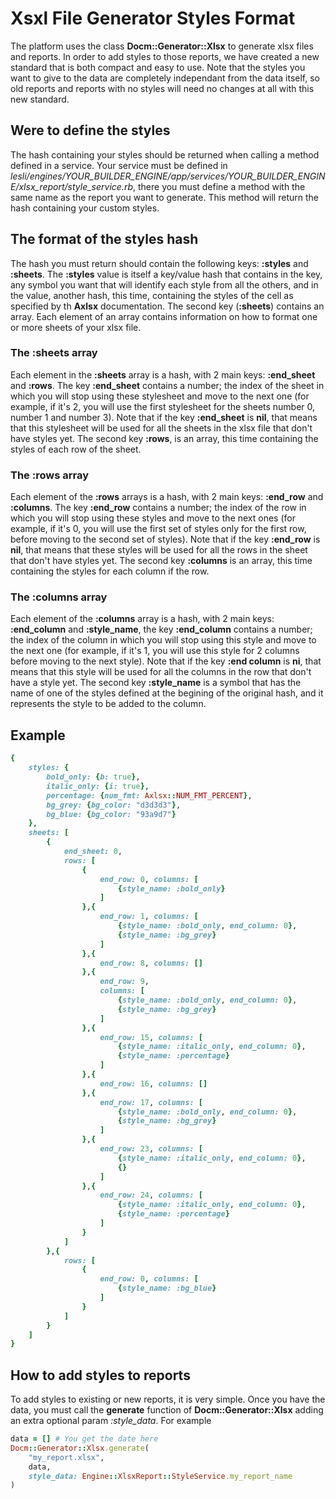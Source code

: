 # Xsxl File Generator Styles Format
The platform uses the class **Docm::Generator::Xlsx** to generate xlsx files and reports. In order to add styles to those reports, we have created a new standard that is both compact and easy to use. Note that the styles you want to give to the data are completely independant from the data itself, so old reports and reports with no styles will need no changes at all with this new standard.

## Were to define the styles
The hash containing your styles should be returned when calling a method defined in a service. Your service must be defined in *lesli/engines/YOUR\_BUILDER\_ENGINE/app/services/YOUR\_BUILDER\_ENGINE/xlsx_report/style_service.rb*, there you must define a method with the same name as the report you want to generate. This method will return the hash containing your custom styles.

## The format of the styles hash
The hash you must return should contain the following keys: **:styles** and **:sheets**. The **:styles** value is itself a key/value hash that contains in the key, any symbol you want that will identify each style from all the others, and in the value, another hash, this time, containing the styles of the cell as specified by th **Axlsx** documentation. The second key (**:sheets**) contains an array. Each element of an array contains information on how to format one or more sheets of your xlsx file.  


### The :sheets array
Each element in the **:sheets** array is a hash, with 2 main keys: **:end_sheet** and **:rows**. The key **:end_sheet** contains a number; the index of the sheet in which you will stop using these stylesheet and move to the next one (for example, if it's 2, you will use the first stylesheet for the sheets number 0, number 1 and number 3). Note that if the key **:end_sheet** is **nil**, that means that this stylesheet will be used for all the sheets in the xlsx file that don't have styles yet. The second key **:rows**, is an array, this time containing the styles of each row of the sheet.  

### The :rows array
Each element of the **:rows** arrays is a hash, with 2 main keys: **:end_row** and **:columns**. The key **:end_row** contains a number; the index of the row in which you will stop using these styles and move to the next ones (for example, if it's 0, you will use the first set of styles only for the first row, before moving to the second set of styles). Note that if the key **:end_row** is **nil**, that means that these styles will be used for all the rows in the sheet that don't have styles yet. The second key **:columns** is an array, this time containing the styles for each column if the row.  

### The :columns array
Each element of the **:columns** array is a hash, with 2 main keys: **:end_column** and **:style_name**, the key **:end_column** contains a number; the index of the column in which you will stop using this style and move to the next one (for example, if it's 1, you will use this style for 2 columns before moving to the next style). Note that if the key **:end column** is **ni**, that means that this style will be used for all the columns in the row that don't have a style yet. The second key **:style_name** is a symbol that has the name of one of the styles defined at the begining of the original hash, and it represents the style to be added to the column. 


## Example
```ruby
{
    styles: {
        bold_only: {b: true},
        italic_only: {i: true},
        percentage: {num_fmt: Axlsx::NUM_FMT_PERCENT},
        bg_grey: {bg_color: "d3d3d3"},
        bg_blue: {bg_color: "93a9d7"}
    },
    sheets: [
        {
            end_sheet: 0,
            rows: [
                {
                    end_row: 0, columns: [
                        {style_name: :bold_only}
                    ]
                },{
                    end_row: 1, columns: [
                        {style_name: :bold_only, end_column: 0},
                        {style_name: :bg_grey}
                    ]
                },{
                    end_row: 8, columns: []
                },{
                    end_row: 9,
                    columns: [
                        {style_name: :bold_only, end_column: 0},
                        {style_name: :bg_grey}
                    ]
                },{
                    end_row: 15, columns: [
                        {style_name: :italic_only, end_column: 0},
                        {style_name: :percentage}
                    ]
                },{
                    end_row: 16, columns: []
                },{
                    end_row: 17, columns: [
                        {style_name: :bold_only, end_column: 0},
                        {style_name: :bg_grey}
                    ]
                },{
                    end_row: 23, columns: [
                        {style_name: :italic_only, end_column: 0},
                        {}
                    ]
                },{
                    end_row: 24, columns: [
                        {style_name: :italic_only, end_column: 0},
                        {style_name: :percentage}
                    ]
                }
            ]
        },{
            rows: [
                {
                    end_row: 0, columns: [
                        {style_name: :bg_blue}
                    ]
                }
            ]
        }
    ]
}
```

## How to add styles to reports
To add styles to existing or new reports, it is very simple. Once you have the data, you must call the **generate** function of **Docm::Generator::Xlsx** adding an extra optional param *:style_data*. For example

```ruby
data = [] # You get the date here
Docm::Generator::Xlsx.generate(
    "my_report.xlsx",
    data,
    style_data: Engine::XlsxReport::StyleService.my_report_name
)
```

